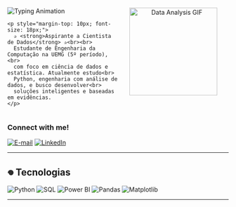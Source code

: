 <div style="display: flex; align-items: center; justify-content: space-between;">
  
  <!-- Texto à esquerda -->
  <div align="left" style="flex: 1;">
    <img src="https://readme-typing-svg.herokuapp.com?font=Fira+Code&size=26&color=c51a1a&width=450&lines=Olá,+eu+sou+a+Ana+Coelho!" alt="Typing Animation">
    
    <p style="margin-top: 10px; font-size: 18px;">
      ✰ <strong>Aspirante a Cientista de Dados</strong> ✰<br><br>
      Estudante de Engenharia da Computação na UEMG (5º período),<br>
      com foco em ciência de dados e estatística. Atualmente estudo<br>
      Python, engenharia com análise de dados, e busco desenvolver<br>
      soluções inteligentes e baseadas em evidências.
    </p>
  </div>

  <!-- GIF à direita -->
  <div align="right" style="flex: 1; text-align: center;">
    <img src="https://media3.giphy.com/media/v1.Y2lkPTc5MGI3NjExNHJ0bzh3Nmx5MGw1NDE1MmpiZXc4czJubDRobXI4ZTlycG0zOHJuNiZlcD12MV9pbnRlcm5hbF9naWZfYnlfaWQmY3Q9Zw/9lwr4z6CSzlxC/giphy.gif" width="200" style="margin-top: -40px;" alt="Data Analysis GIF">
  </div>

</div>

<h3 align="left">Connect with me!</h3>
 
 [![E-mail](https://img.shields.io/badge/-Email-000?style=for-the-badge&logo=microsoft-outlook&logoColor=FF00F6&color:FFF)](mailto:cttanacoelho@gmail.com)
 [![LinkedIn](https://img.shields.io/badge/-LinkedIn-000?style=for-the-badge&logo=linkedin&logoColor=FF00F6&color:FFF)](https://www.linkedin.com/in/cttanacoelho/)

---

## 𖦹 Tecnologias

![Python](https://img.shields.io/badge/Python-3776AB?style=for-the-badge&logo=python&logoColor=white)
![SQL](https://img.shields.io/badge/SQL-4479A1?style=for-the-badge&logo=postgresql&logoColor=white)
![Power BI](https://img.shields.io/badge/Power_BI-F2C811?style=for-the-badge&logo=powerbi&logoColor=black)
![Pandas](https://img.shields.io/badge/Pandas-150458?style=for-the-badge&logo=pandas&logoColor=white)
![Matplotlib](https://img.shields.io/badge/Matplotlib-11557C?style=for-the-badge)

---




